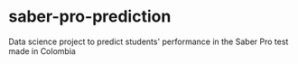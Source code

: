 # saber-pro-prediction
Data science project to predict students' performance in the Saber Pro test made in Colombia
